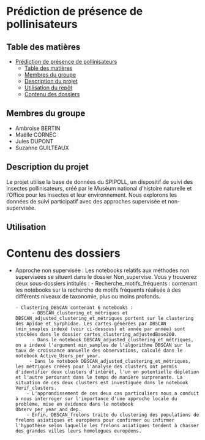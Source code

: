 # Prédiction de présence de pollinisateurs 

## Table des matières
- [Prédiction de présence de pollinisateurs](#prédiction-de-présence-de-pollinisateurs)
  - [Table des matières](#table-des-matières)
  - [Membres du groupe](#membres-du-groupe)
  - [Description du projet](#description-du-projet)
  - [Utilisation du repôt](#utilisation)
  - [Contenu des dossiers](#contenu-des-dossiers)

## Membres du groupe

- Ambroise BERTIN
- Maëlle CORNEC
- Jules DUPONT
- Suzanne GUILTEAUX

## Description du projet

Le projet utilise la base de données du SPIPOLL, un dispositif de suivi des insectes pollinisateurs, créé par le Muséum national d’histoire naturelle et l’Office pour les insectes et leur environnement. Nous explorons les données de suivi participatif avec des approches supervisée et non-supervisée.

## Utilisation 


# Contenu des dossiers
- Approche non supervisée :
Les notebooks relatifs aux méthodes non supervisées se situent dans le dossier Non_supervise. Vous y trouverez deux sous-dossiers intitulés :
      - Recherche_motifs_fréquents : contenant les notebooks sur la recherche de motifs fréquents réalisée à des différents niveaux de taxonomie, plus ou moins profonds.
  
      - Clustering_DBSCAN contenant 6 notebooks :
            - DBSCAN_clustering_et_métriques et DBSCAN_adjusted_clustering_et_métriques portent sur le clustering des Apidae et Syrphidae. Les cartes générées par DBSCAN (min_smaples indexé (voir ci-dessous) et année par année) sont stockées dans le dossier cartes_clustering_adjustedBase200.
            - Dans le notebook DBSCAN_adjusted_clustering_et_métriques, on a indexé l'argument min_samples de l'algorithme DBSCAN sur le taux de croissance annuelle des observations, calculé dans le notebook Active_Users_per_year.
           - Dans le notebook DBSCAN_adjusted_clustering_et_métriques, les métriques créées pour l'analyse des clusters ont permis d'identifier deux clusters d'intérêt, l'un en potentielle déplétion et l'autre perdurant dans le temps de manière surprenante. La situation de ces deux clusters est investiguée dans le notebook Verif_clusters.
          - L'approndissement de ces deux cas particuliers nous a conduit à nous interroger sur l'importance d'une approche locale du problème, mise en évidence dans le notebook Observ_per_year_and_dep.
          - Enfin, DBSCAN_frelons traite du clustering des populations de frelons asiatiques et européens pour confirmer ou infirmer l'hypothèse selon laquelle les frelons asiatiques tendent à chasser des grandes villes leurs homologues européens.
  
